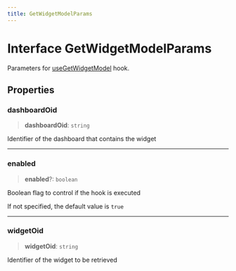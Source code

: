 ```yaml
---
title: GetWidgetModelParams
---
```


# Interface GetWidgetModelParams

Parameters for [useGetWidgetModel](../fusion-assets/function.useGetWidgetModel.md) hook.

## Properties

### dashboardOid

> **dashboardOid**: `string`

Identifier of the dashboard that contains the widget

***

### enabled

> **enabled**?: `boolean`

Boolean flag to control if the hook is executed

If not specified, the default value is `true`

***

### widgetOid

> **widgetOid**: `string`

Identifier of the widget to be retrieved
